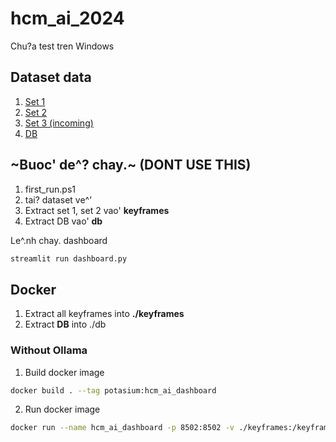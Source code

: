# hcm_ai_2024
Chu?a test tren Windows

## Dataset data
1. [Set 1](https://www.kaggle.com/datasets/letruonggiangk17ct/hcm-ai-keyframe-extract-1-kf) 
2. [Set 2](https://www.kaggle.com/datasets/huynhmy1/hcm-ai-keyframe-extract-2-kf)
3. [Set 3 (incoming)]()
3. [DB](https://www.kaggle.com/datasets/letruonggiangk17ct/hcm-ai-db)
## ~Buoc' de^? chay.~ (DONT USE THIS)
1. first_run.ps1
2. tai? dataset ve^'
3. Extract set 1, set 2 vao' **keyframes**
4. Extract DB vao' **db**

Le^.nh chay. dashboard
```bash
streamlit run dashboard.py
```
## Docker
1. Extract all keyframes into **./keyframes**
2. Extract **DB** into ./db
### Without Ollama
1. Build docker image
```bash
docker build . --tag potasium:hcm_ai_dashboard
```
2. Run docker image
```bash
docker run --name hcm_ai_dashboard -p 8502:8502 -v ./keyframes:/keyframes -v ./db:/db potasium:hcm_ai_dashboard
```
